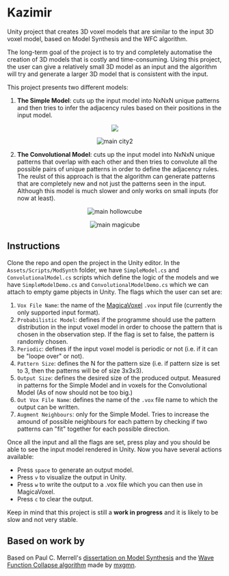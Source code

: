 # Kazimir
Unity project that creates 3D voxel models that are similar to the input 3D voxel model, based on Model Synthesis and the WFC algorithm.

The long-term goal of the project is to try and completely automatise the creation of 3D models that is costly and time-consuming. Using this project, the user can give a relatively small 3D model as an input and the algorithm will try and generate a larger 3D model that is consistent with the input.

This project presents two different models:

1. **The Simple Model**: cuts up the input model into NxNxN unique patterns and then tries to infer the adjacency rules based on their positions in the input model.
<p align="center"><img src="http://imgur.com/DPTYsSQ.png"></p>
<p align="center"><img alt="main city2" src="http://imgur.com/fLVaeQU.png"></p>

2. **The Convolutional Model**: cuts up the input model into NxNxN unique patterns that overlap with each other and then tries to convolute all the possible pairs of unique patterns in order to define the adjacency rules. The reulst of this approach is that the algorithm can generate patterns that are completely new and not just the patterns seen in the input. Although this model is much slower and only works on small inputs (for now at least).
<p align="center"><img alt="main hollowcube" src="http://imgur.com/OTuwnhZ.png"></p>
<p align="center"><img alt="main magicube" src="http://imgur.com/Uf91sEA.png"></p>

## Instructions
Clone the repo and open the project in the Unity editor. In the `Assets/Scripts/ModSynth` folder, we have `SimpleModel.cs` and `ConvolutionalModel.cs` scripts which define the logic of the models and we have `SimpleModelDemo.cs` and `ConvolutionalModelDemo.cs` which we can attach to empty game pbjects in Unity. The flags which the user can set are:

1. `Vox File Name`: the name of the [MagicaVoxel](https://ephtracy.github.io/) `.vox` input file (currently the only supported input format).
2. `Probabilistic Model`: defines if the programme should use the pattern distribution in the input voxel model in order to choose the pattern that is chosen in the observation step. If the flag is set to false, the pattern is randomly chosen.
3. `Periodic`: defines if the input voxel model is periodic or not (i.e. if it can be "loope over" or not).
4. `Pattern Size`: defines the N for the pattern size (i.e. if pattern size is set to 3, then the patterns will be of size 3x3x3).
5. `Output Size`: defines the desired size of the produced output. Measured in patterns for the Simple Model and in voxels for the Convolutional Model (As of now should not be too big.)
6. `Out Vox File Name`: defines the name of the `.vox` file name to which the output can be written.
7. `Augment Neighbours`: only for the Simple Model. Tries to increase the amound of possible neighbours for each pattern by checking if two patterns can "fit" together for each possible direction.

Once all the input and all the flags are set, press play and you should be able to see the input model rendered in Unity. Now you have several actions available:

* Press `space` to generate an output model.
* Press `v` to visualize the output in Unity.
* Press `w` to write the output to a .vox file which you can then use in MagicaVoxel.
* Press `c` to clear the output.

Keep in mind that this project is still a **work in progress** and it is likely to be slow and not very stable.

## Based on work by

Based on Paul C. Merrell's [dissertation on Model Synthesis](http://graphics.stanford.edu/~pmerrell/thesis.pdf) and the [Wave Function Collapse algorithm](https://github.com/mxgmn/WaveFunctionCollapse) made by [mxgmn](https://github.com/mxgmn).

